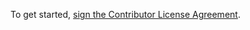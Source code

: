 To get started, <a href="https://www.clahub.com/agreements/FreeUKGen/Coordination">sign the Contributor License Agreement</a>.
